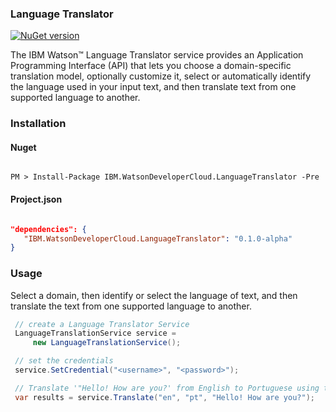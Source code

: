 ### Language Translator

[![NuGet version](https://img.shields.io/nuget/v/IBM.WatsonDeveloperCloud.LanguageTranslator.svg)](https://www.nuget.org/packages/IBM.WatsonDeveloperCloud.LanguageTranslator/)

The IBM Watson™ Language Translator service provides an Application Programming Interface (API) that lets you choose a domain-specific translation model, optionally customize it, select or automatically identify the language used in your input text, and then translate text from one supported language to another.

### Installation
#### Nuget
```

PM > Install-Package IBM.WatsonDeveloperCloud.LanguageTranslator -Pre

```
#### Project.json
```JSON

"dependencies": {
   "IBM.WatsonDeveloperCloud.LanguageTranslator": "0.1.0-alpha"
}

```
### Usage
Select a domain, then identify or select the language of text, and then translate the text from one supported language to another.

```cs
 // create a Language Translator Service
 LanguageTranslationService service =
     new LanguageTranslationService();

 // set the credentials
 service.SetCredential("<username>", "<password>");

 // Translate '"Hello! How are you?' from English to Portuguese using the Language Translator service
 var results = service.Translate("en", "pt", "Hello! How are you?");

```
